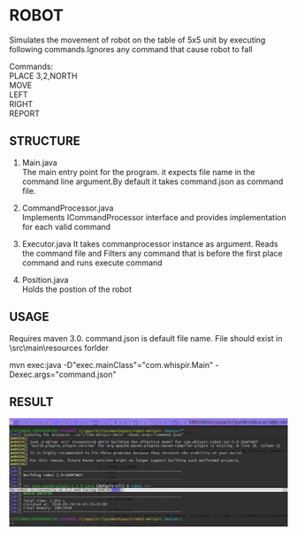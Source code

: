 # ROBOT
Simulates the movement of robot on the table of 5x5 unit by executing following commands.Ignores any command that cause robot to fall

Commands:  
PLACE 3,2,NORTH  
MOVE  
LEFT  
RIGHT  
REPORT  

## STRUCTURE

1) Main.java    
   The main entry point for the program. it expects file name in the command line argument.By default it takes command.json as command file.  
  
2) CommandProcessor.java   
   Implements ICommandProcessor interface and provides implementation for each valid command  

3) Executor.java 
   It takes commanprocessor instance as argument. Reads the command file and Filters any command that is before the first place command and runs execute command

4) Position.java  
   Holds the postion of the robot
   

## USAGE

Requires maven 3.0. command.json is default file name. File should exist in <root>\src\main\resources forlder  

mvn exec:java -D"exec.mainClass"="com.whispir.Main" -Dexec.args="command.json"

## RESULT  

![Alt text](mvnexecution.JPG?raw=true "Title")
